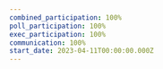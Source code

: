 ```yaml
---
combined_participation: 100%
poll_participation: 100%
exec_participation: 100%
communication: 100%
start_date: 2023-04-11T00:00:00.000Z
---
```

